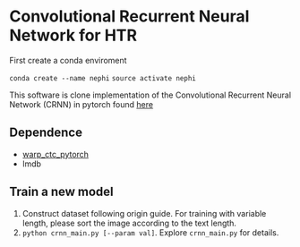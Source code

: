 Convolutional Recurrent Neural Network for HTR
======================================

First create a conda enviroment

``conda create --name nephi``
``source activate nephi``


This software is clone implementation of the Convolutional Recurrent Neural Network (CRNN) in pytorch found [here](https://github.com/meijieru/crnn.pytorch)



Dependence
----------
* [warp_ctc_pytorch](https://github.com/SeanNaren/warp-ctc/tree/pytorch_bindings/pytorch_binding)
* lmdb

Train a new model
-----------------
1. Construct dataset following origin guide. For training with variable length, please sort the image according to the text length.
2. ``python crnn_main.py [--param val]``. Explore ``crnn_main.py`` for details.
